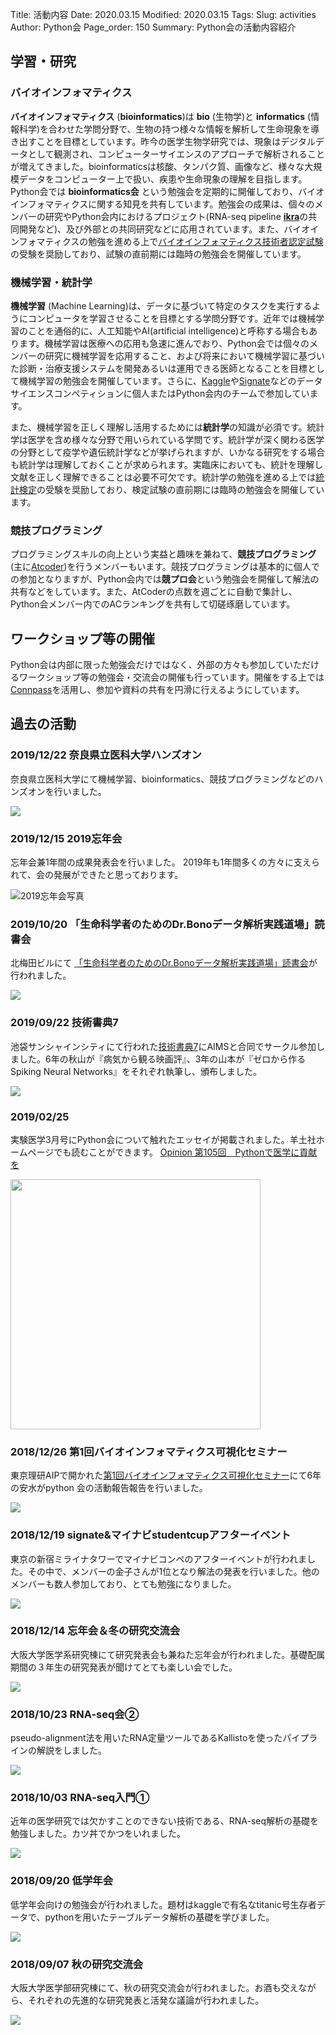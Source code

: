Title: 活動内容
Date: 2020.03.15
Modified: 2020.03.15
Tags:
Slug: activities
Author: Python会
Page_order: 150
Summary: Python会の活動内容紹介

## 学習・研究
### バイオインフォマティクス
**バイオインフォマティクス** (**bioinformatics**)は **bio** (生物学)と **informatics** (情報科学)を合わせた学問分野で、生物の持つ様々な情報を解析して生命現象を導き出すことを目標としています。昨今の医学生物学研究では、現象はデジタルデータとして観測され、コンピューターサイエンスのアプローチで解析されることが増えてきました。bioinformaticsは核酸、タンパク質、画像など、様々な大規模データをコンピューター上で扱い、疾患や生命現象の理解を目指します。Python会では **bioinformatics会** という勉強会を定期的に開催しており、バイオインフォマティクスに関する知見を共有しています。勉強会の成果は、個々のメンバーの研究やPython会内におけるプロジェクト(RNA-seq pipeline [**ikra**](https://github.com/yyoshiaki/ikra)の共同開発など)、及び外部との共同研究などに応用されています。また、バイオインフォマティクスの勉強を進める上で[バイオインフォマティクス技術者認定試験](https://www.jsbi.org/nintei/)の受験を奨励しており、試験の直前期には臨時の勉強会を開催しています。

### 機械学習・統計学
**機械学習** (Machine Learning)は、データに基づいて特定のタスクを実行するようにコンピュータを学習させることを目標とする学問分野です。近年では機械学習のことを通俗的に、人工知能やAI(artificial intelligence)と呼称する場合もあります。機械学習は医療への応用も急速に進んでおり、Python会では個々のメンバーの研究に機械学習を応用すること、および将来において機械学習に基づいた診断・治療支援システムを開発あるいは運用できる医師となることを目標として機械学習の勉強会を開催しています。さらに、[Kaggle](https://www.kaggle.com/)や[Signate](https://signate.jp/)などのデータサイエンスコンペティションに個人またはPython会内のチームで参加しています。

また、機械学習を正しく理解し活用するためには**統計学**の知識が必須です。統計学は医学を含め様々な分野で用いられている学問です。統計学が深く関わる医学の分野として疫学や遺伝統計学などが挙げられますが、いかなる研究をする場合も統計学は理解しておくことが求められます。実臨床においても、統計を理解し文献を正しく理解できることは必要不可欠です。統計学の勉強を進める上では[統計検定](http://www.toukei-kentei.jp/)の受験を奨励しており、検定試験の直前期には臨時の勉強会を開催しています。

### 競技プログラミング
プログラミングスキルの向上という実益と趣味を兼ねて、**競技プログラミング** (主に[Atcoder](https://atcoder.jp/?lang=ja))を行うメンバーもいます。競技プログラミングは基本的に個人での参加となりますが、Python会内では**競プロ会**という勉強会を開催して解法の共有などをしています。また、AtCoderの点数を週ごとに自動で集計し、Python会メンバー内でのACランキングを共有して切磋琢磨しています。

## ワークショップ等の開催
Python会は内部に限った勉強会だけではなく、外部の方々も参加していただけるワークショップ等の勉強会・交流会の開催も行っています。開催をする上では[Connpass](https://oum-python.connpass.com/)を活用し、参加や資料の共有を円滑に行えるようにしています。

## 過去の活動
### 2019/12/22 奈良県立医科大学ハンズオン
奈良県立医科大学にて機械学習、bioinformatics、競技プログラミングなどのハンズオンを行いました。

![]({attach}images/activities/191222.jpg)

### 2019/12/15 2019忘年会
忘年会兼1年間の成果発表会を行いました。
2019年も1年間多くの方々に支えられて、会の発展ができたと思っております。

![2019忘年会写真]({attach}images/activities/191215.jpeg)

### 2019/10/20 「生命科学者のためのDr.Bonoデータ解析実践道場」読書会
北梅田ビルにて [「生命科学者のためのDr.Bonoデータ解析実践道場」読書会](https://oum-python.connpass.com/event/149085/)が行われました。

![]({attach}images/activities/191020.jpg)

### 2019/09/22 技術書典7
池袋サンシャインシティにて行われた[技術書典7](https://techbookfest.org/event/tbf07)にAIMSと合同でサークル参加しました。6年の秋山が『病気から観る映画評』、3年の山本が『ゼロから作るSpiking Neural Networks』をそれぞれ執筆し、頒布しました。

![]({attach}images/activities/190922.jpg)

### 2019/02/25
実験医学3月号にPython会について触れたエッセイが掲載されました。羊土社ホームページでも読むことができます。
[Opinion 第105回　Pythonで医学に貢献を](https://www.yodosha.co.jp/jikkenigaku/opinion/vol37n4.html)

<img src="{attach}images/activities/190225.jpg" width="400px">

### 2018/12/26 第1回バイオインフォマティクス可視化セミナー
東京理研AIPで開かれた[第1回バイオインフォマティクス可視化セミナー](https://bioinfo.connpass.com/event/113579/)にて6年の安水がpython 会の活動報告報告を行いました。

![]({attach}images/activities/181226.jpg)

### 2018/12/19 signate&マイナビstudentcupアフターイベント
東京の新宿ミライナタワーでマイナビコンペのアフターイベントが行われました。その中で、メンバーの金子さんが1位となり解法の発表を行いました。他のメンバーも数人参加しており、とても勉強になりました。

![]({attach}images/activities/181219.jpg)

### 2018/12/14 忘年会＆冬の研究交流会
大阪大学医学系研究棟にて研究発表会も兼ねた忘年会が行われました。基礎配属期間の３年生の研究発表が聞けてとても楽しい会でした。

![]({attach}images/activities/181214.jpg)

### 2018/10/23 RNA-seq会②
pseudo-alignment法を用いたRNA定量ツールであるKallistoを使ったパイプラインの解説をしました。

![]({attach}images/activities/181023.jpg)

### 2018/10/03 RNA-seq入門①
近年の医学研究では欠かすことのできない技術である、RNA-seq解析の基礎を勉強しました。カツ丼でかつをいれました。

![]({attach}images/activities/181003.jpg)

### 2018/09/20 低学年会
低学年会向けの勉強会が行われました。題材はkaggleで有名なtitanic号生存者データで、pythonを用いたテーブルデータ解析の基礎を学びました。

![]({attach}images/activities/180920.jpg)

### 2018/09/07 秋の研究交流会
大阪大学医学部研究棟にて、秋の研究交流会が行われました。お酒も交えながら、それぞれの先進的な研究発表と活発な議論が行われました。

![]({attach}images/activities/180907.jpg)
